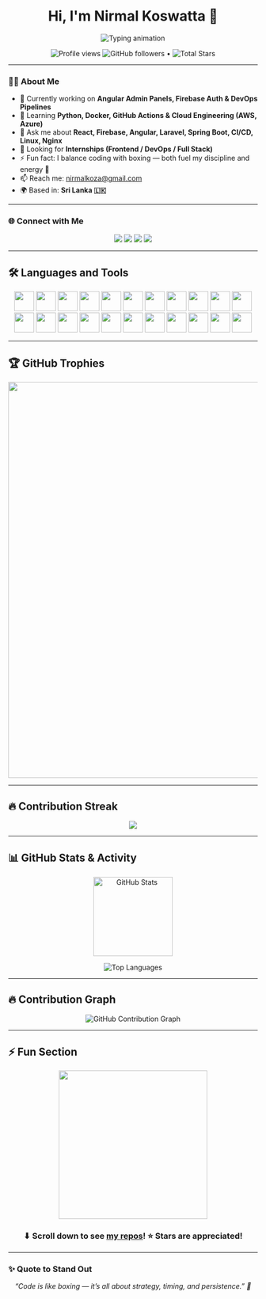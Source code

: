 <h1 align="center">Hi, I'm <b>Nirmal Koswatta</b> 👋</h1>  

<p align="center">
  <img src="https://readme-typing-svg.herokuapp.com?font=Fira+Code&size=24&pause=800&color=4A90E2&center=true&vCenter=true&width=650&lines=DevOps+Engineer+%7C+Full-Stack+Developer;Code.+Deploy.+Automate.+Repeat." alt="Typing animation" />
</p>

<p align="center">  
  <img src="https://komarev.com/ghpvc/?username=NirmalKoswatta&style=flat-square&color=blue" alt="Profile views" />
  <img alt="GitHub followers" src="https://img.shields.io/github/followers/NirmalKoswatta?label=Followers&style=social"> •   
  <img src="https://img.shields.io/github/stars/NirmalKoswatta?label=Stars" alt="Total Stars">
</p>

---

### 👨‍💻 About Me  

- 🔭 Currently working on **Angular Admin Panels, Firebase Auth & DevOps Pipelines**  
- 🌱 Learning **Python, Docker, GitHub Actions & Cloud Engineering (AWS, Azure)**  
- 💬 Ask me about **React, Firebase, Angular, Laravel, Spring Boot, CI/CD, Linux, Nginx**  
- 🤝 Looking for **Internships (Frontend / DevOps / Full Stack)**  
- ⚡ Fun fact: I balance coding with boxing — both fuel my discipline and energy 💪  
- 📫 Reach me: [nirmalkoza@gmail.com](mailto:nirmalkoza@gmail.com)  
- 🌍 Based in: **Sri Lanka 🇱🇰**

---

### 🌐 Connect with Me  

<p align="center">  
  <a href="mailto:nirmalkoza@gmail.com"><img src="https://img.shields.io/badge/Gmail-D14836?style=for-the-badge&logo=gmail&logoColor=white" /></a>  
  <a href="https://linkedin.com/in/nirmal-koswatta-a7889b281" target="_blank"><img src="https://img.shields.io/badge/LinkedIn-0077B5?style=for-the-badge&logo=linkedin&logoColor=white" /></a>  
  <a href="https://instagram.com/nirmal_kosa" target="_blank"><img src="https://img.shields.io/badge/Instagram-E4405F?style=for-the-badge&logo=instagram&logoColor=white" /></a>  
  <a href="https://twitter.com/NKosa003" target="_blank"><img src="https://img.shields.io/badge/Twitter-1DA1F2?style=for-the-badge&logo=twitter&logoColor=white" /></a>  
</p>

---

## **🛠️ Languages and Tools**  

<p align="center">
<code><img height="40" width="40" src="https://cdn4.iconfinder.com/data/icons/logos-3/600/React.js_logo-512.png"></code>
<code><img height="40" width="40" src="https://cdn.worldvectorlogo.com/logos/angular-icon-1.svg"></code>
<code><img height="40" width="40" src="https://cdn.worldvectorlogo.com/logos/nodejs-icon.svg"></code>
<code><img height="40" width="40" src="https://cdn.worldvectorlogo.com/logos/spring-3.svg"></code>
<code><img height="40" width="40" src="https://cdn.iconscout.com/icon/free/png-256/php-99-1175127.png"></code>
<code><img height="40" width="40" src="https://cdn.worldvectorlogo.com/logos/python-5.svg"></code>
<code><img height="40" width="40" src="https://cdn.worldvectorlogo.com/logos/java-4.svg"></code>
<code><img height="40" width="40" src="https://cdn.iconscout.com/icon/free/png-256/c-programming-569564.png"></code>
<code><img height="40" width="40" src="https://cdn.iconscout.com/icon/free/png-256/cplusplus-456281.png"></code>
<code><img height="40" width="40" src="https://cdn.worldvectorlogo.com/logos/mysql-6.svg"></code>
<code><img height="40" width="40" src="https://cdn.worldvectorlogo.com/logos/postgresql.svg"></code>
<code><img height="40" width="40" src="https://cdn.worldvectorlogo.com/logos/mongodb-icon-1.svg"></code>
<code><img height="40" width="40" src="https://cdn.worldvectorlogo.com/logos/firebase-1.svg"></code>
<code><img height="40" width="40" src="https://cdn.worldvectorlogo.com/logos/docker.svg"></code>
<code><img height="40" width="40" src="https://cdn.worldvectorlogo.com/logos/kubernetes.svg"></code>
<code><img height="40" width="40" src="https://cdn.worldvectorlogo.com/logos/nginx-1.svg"></code>
<code><img height="40" width="40" src="https://cdn.worldvectorlogo.com/logos/amazon-web-services-2.svg"></code>
<code><img height="40" width="40" src="https://cdn.worldvectorlogo.com/logos/microsoft-azure-3.svg"></code>
<code><img height="40" width="40" src="https://upload.wikimedia.org/wikipedia/commons/3/3f/Git_icon.svg"></code>
<code><img height="40" width="40" src="https://cdn.worldvectorlogo.com/logos/github-icon-1.svg"></code>
<code><img height="40" width="40" src="https://cdn.worldvectorlogo.com/logos/figma-1.svg"></code>
<code><img height="40" width="40" src="https://cdn.worldvectorlogo.com/logos/android-studio.svg"></code>
</p>

---

## 🏆 GitHub Trophies  

<p align="center">  
  <img src="https://github-profile-trophy.vercel.app/?username=NirmalKoswatta&theme=flat&no-frame=true&title=Commits,Contributions,Issues,PullRequest,Stars,Followers,MultiLanguage,Experience&row=2&column=4&margin-w=15&margin-h=15" width="800" />  
</p>

---

## 🔥 Contribution Streak  

<p align="center">
  <a href="https://github.com/NirmalKoswatta/github-readme-streak-stats">
    <img src="https://github-readme-streak-stats.herokuapp.com/?user=NirmalKoswatta&theme=vue-light"/>
  </a>
</p>

---

## 📊 GitHub Stats & Activity  

<p align="center">  
  <img src="https://github-readme-stats.vercel.app/api?username=NirmalKoswatta&show_icons=true&theme=default&hide_title=true&hide=issues&bg_color=ffffff&text_color=000000&icon_color=1A237E&hide_border=true" height="160" alt="GitHub Stats" />  
</p>  

<p align="center">  
  <img src="https://github-readme-stats.vercel.app/api/top-langs/?username=NirmalKoswatta&layout=compact&theme=default&bg_color=ffffff&text_color=000000&hide_border=true&langs_count=6" alt="Top Languages" />  
</p>  

---

## 🔥 Contribution Graph  

<p align="center">  
  <img src="https://github-readme-activity-graph.vercel.app/graph?username=NirmalKoswatta&theme=github&bg_color=ffffff&color=1A237E&line=F57C00&point=F57C00&hide_border=true" alt="GitHub Contribution Graph" />  
</p>

---

## ⚡ Fun Section  

<p align="center">
  <img src="https://github.com/JayantGoel001/JayantGoel001/blob/master/GIF/github.gif" width="300" />
</p>

<h3 align="center">⬇ Scroll down to see <a href="https://github.com/NirmalKoswatta?tab=repositories">my repos</a>! ⭐ Stars are appreciated!</h3>

---

### ✨ Quote to Stand Out  

<p align="center">  
  <i>“Code is like boxing — it’s all about strategy, timing, and persistence.” 🥊</i>  
</p>
